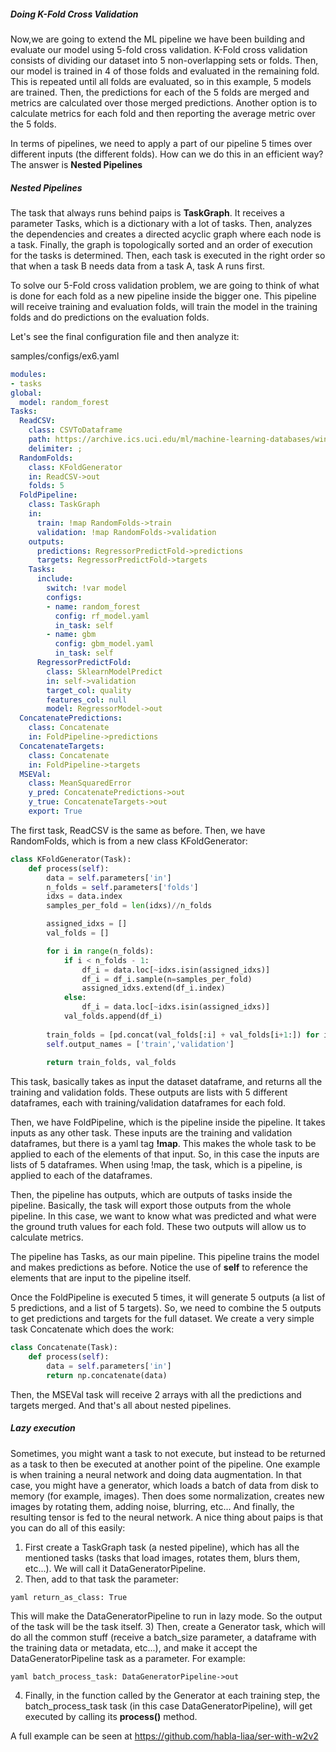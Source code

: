 ##### Doing K-Fold Cross Validation

Now,we are going to extend the ML pipeline we have been building and evaluate our model using 5-fold cross validation.
K-Fold cross validation consists of dividing our dataset into 5 non-overlapping sets or folds. Then, our model is trained in 4 of those folds and evaluated in the remaining fold. This is repeated until all folds are evaluated, so in this example, 5 models are trained. Then, the predictions for each of the 5 folds are merged and metrics are calculated over those merged predictions. Another option is to calculate metrics for each fold and then reporting the average metric over the 5 folds.

In terms of pipelines, we need to apply a part of our pipeline 5 times over different inputs (the different folds). How can we do this in an efficient way?
The answer is **Nested Pipelines**

##### Nested Pipelines

The task that always runs behind paips is **TaskGraph**. It receives a parameter Tasks, which is a dictionary with a lot of tasks. Then, analyzes the dependencies and creates a directed acyclic graph where each node is a task. Finally, the graph is topologically sorted and an order of execution for the tasks is determined. Then, each task is executed in the right order so that when a task B needs data from a task A, task A runs first.

To solve our 5-Fold cross validation problem, we are going to think of what is done for each fold as a new pipeline inside the bigger one.
This pipeline will receive training and evaluation folds, will train the model in the training folds and do predictions on the evaluation folds.

Let's see the final configuration file and then analyze it:

samples/configs/ex6.yaml

```yaml
modules:
- tasks
global:
  model: random_forest
Tasks:
  ReadCSV:
    class: CSVToDataframe
    path: https://archive.ics.uci.edu/ml/machine-learning-databases/wine-quality/winequality-red.csv
    delimiter: ;
  RandomFolds:
    class: KFoldGenerator
    in: ReadCSV->out
    folds: 5
  FoldPipeline:
    class: TaskGraph
    in:
      train: !map RandomFolds->train
      validation: !map RandomFolds->validation
    outputs:
      predictions: RegressorPredictFold->predictions
      targets: RegressorPredictFold->targets
    Tasks:
      include:
        switch: !var model
        configs:
        - name: random_forest
          config: rf_model.yaml
          in_task: self
        - name: gbm
          config: gbm_model.yaml
          in_task: self
      RegressorPredictFold:
        class: SklearnModelPredict
        in: self->validation
        target_col: quality
        features_col: null
        model: RegressorModel->out
  ConcatenatePredictions:
    class: Concatenate
    in: FoldPipeline->predictions
  ConcatenateTargets:
    class: Concatenate
    in: FoldPipeline->targets
  MSEVal:
    class: MeanSquaredError
    y_pred: ConcatenatePredictions->out
    y_true: ConcatenateTargets->out
    export: True
```

The first task, ReadCSV is the same as before. Then, we have RandomFolds, which is from a new class KFoldGenerator:

```python
class KFoldGenerator(Task):
    def process(self):
        data = self.parameters['in']
        n_folds = self.parameters['folds']
        idxs = data.index
        samples_per_fold = len(idxs)//n_folds

        assigned_idxs = []
        val_folds = []

        for i in range(n_folds):
            if i < n_folds - 1:
                df_i = data.loc[~idxs.isin(assigned_idxs)]
                df_i = df_i.sample(n=samples_per_fold)
                assigned_idxs.extend(df_i.index)
            else:
                df_i = data.loc[~idxs.isin(assigned_idxs)]
            val_folds.append(df_i)
        
        train_folds = [pd.concat(val_folds[:i] + val_folds[i+1:]) for i in range(n_folds)]
        self.output_names = ['train','validation']
        
        return train_folds, val_folds
```

This task, basically takes as input the dataset dataframe, and returns all the training and validation folds. These outputs are lists with 5 different dataframes, each with training/validation dataframes for each fold.

Then, we have FoldPipeline, which is the pipeline inside the pipeline. It takes inputs as any other task. These inputs are the training and validation dataframes, but there is a yaml tag **!map**. This makes the whole task to be applied to each of the elements of that input. So, in this case the inputs are lists of 5 dataframes. When using !map, the task, which is a pipeline, is applied to each of the dataframes. 

Then, the pipeline has outputs, which are outputs of tasks inside the pipeline. Basically, the task will export those outputs from the whole pipeline. In this case, we want to know what was predicted and what were the ground truth values for each fold. These two outputs will allow us to calculate metrics.

The pipeline has Tasks, as our main pipeline. This pipeline trains the model and makes predictions as before. Notice the use of **self** to reference the elements that are input to the pipeline itself.

Once the FoldPipeline is executed 5 times, it will generate 5 outputs (a list of 5 predictions, and a list of 5 targets). So, we need to combine the 5 outputs to get predictions and targets for the full dataset. We create a very simple task Concatenate which does the work:

```python
class Concatenate(Task):
    def process(self):
        data = self.parameters['in']
        return np.concatenate(data)
```

Then, the MSEVal task will receive 2 arrays with all the predictions and targets merged. And that's all about nested pipelines.

##### Lazy execution

Sometimes, you might want a task to not execute, but instead to be returned as a task to then be executed at another point of the pipeline.
One example is when training a neural network and doing data augmentation. In that case, you might have a generator, which loads a batch of data from disk to memory (for example, images). Then does some normalization, creates new images by rotating them, adding noise, blurring, etc... And finally, the resulting tensor is fed to the neural network. A nice thing about paips is that you can do all of this easily:

1) First create a TaskGraph task (a nested pipeline), which has all the mentioned tasks (tasks that load images, rotates them, blurs them, etc...). We will call it DataGeneratorPipeline.
2) Then, add to that task the parameter:

```yaml return_as_class: True```

This will make the DataGeneratorPipeline to run in lazy mode. So the output of the task will be the task itself.
3) Then, create a Generator task, which will do all the common stuff (receive a batch_size parameter, a dataframe with the training data or metadata, etc...), and make it accept the DataGeneratorPipeline task as a parameter. For example:

```yaml batch_process_task: DataGeneratorPipeline->out```

4) Finally, in the function called by the Generator at each training step, the batch_process_task task (in this case DataGeneratorPipeline), will get executed by calling its **process()** method.

A full example can be seen at https://github.com/habla-liaa/ser-with-w2v2


